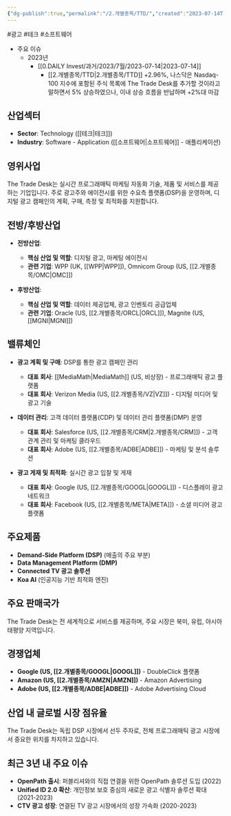```yaml
---
{"dg-publish":true,"permalink":"/2.개별종목/TTD/","created":"2023-07-14T10:40:55.668+09:00","updated":"2025-06-03T20:06:01.758+09:00"}
---
```


#광고 #테크 #소프트웨어

- 주요 이슈
	- 2023년
		- [[0.DAILY Invest/과거/2023/7월/2023-07-14\|2023-07-14]]
			- [[2.개별종목/TTD\|2.개별종목/TTD]] +2.96%, 나스닥은 Nasdaq-100 지수에 포함된 주식 목록에 The Trade Desk를 추가할 것이라고 말하면서 5% 상승하였으나, 이내 상승 흐름을 반납하며 +2%대 마감

## 산업섹터

- **Sector**: Technology ([[테크\|테크]])
- **Industry**: Software - Application ([[소프트웨어\|소프트웨어]] - 애플리케이션)

## 영위사업

The Trade Desk는 실시간 프로그래매틱 마케팅 자동화 기술, 제품 및 서비스를 제공하는 기업입니다. 주로 광고주와 에이전시를 위한 수요측 플랫폼(DSP)을 운영하며, 디지털 광고 캠페인의 계획, 구매, 측정 및 최적화를 지원합니다.

## 전방/후방산업

- **전방산업**:
    
    - **핵심 산업 및 역할**: 디지털 광고, 마케팅 에이전시
    - **관련 기업**: WPP (UK, [[WPP\|WPP]]), Omnicom Group (US, [[2.개별종목/OMC\|OMC]])
    
- **후방산업**:
    
    - **핵심 산업 및 역할**: 데이터 제공업체, 광고 인벤토리 공급업체
    - **관련 기업**: Oracle (US, [[2.개별종목/ORCL\|ORCL]]), Magnite (US, [[MGNI\|MGNI]])
    

## 밸류체인

- **광고 계획 및 구매**: DSP를 통한 광고 캠페인 관리
    
    - **대표 회사**: [[MediaMath\|MediaMath]] (US, 비상장) - 프로그래매틱 광고 플랫폼
    - **대표 회사**: Verizon Media (US, [[2.개별종목/VZ\|VZ]]) - 디지털 미디어 및 광고 기술
    
- **데이터 관리**: 고객 데이터 플랫폼(CDP) 및 데이터 관리 플랫폼(DMP) 운영
    
    - **대표 회사**: Salesforce (US, [[2.개별종목/CRM\|2.개별종목/CRM]]) - 고객 관계 관리 및 마케팅 클라우드
    - **대표 회사**: Adobe (US, [[2.개별종목/ADBE\|ADBE]]) - 마케팅 및 분석 솔루션
    
- **광고 게재 및 최적화**: 실시간 광고 입찰 및 게재
    
    - **대표 회사**: Google (US, [[2.개별종목/GOOGL\|GOOGL]]) - 디스플레이 광고 네트워크
    - **대표 회사**: Facebook (US, [[2.개별종목/META\|META]]) - 소셜 미디어 광고 플랫폼
    

## 주요제품

- **Demand-Side Platform (DSP)** (매출의 주요 부분)
- **Data Management Platform (DMP)**
- **Connected TV 광고 솔루션**
- **Koa AI** (인공지능 기반 최적화 엔진)

## 주요 판매국가

The Trade Desk는 전 세계적으로 서비스를 제공하며, 주요 시장은 북미, 유럽, 아시아 태평양 지역입니다.

## 경쟁업체

- **Google (US, [[2.개별종목/GOOGL\|GOOGL]])** - DoubleClick 플랫폼
- **Amazon (US, [[2.개별종목/AMZN\|AMZN]])** - Amazon Advertising
- **Adobe (US, [[2.개별종목/ADBE\|ADBE]])** - Adobe Advertising Cloud

## 산업 내 글로벌 시장 점유율

The Trade Desk는 독립 DSP 시장에서 선두 주자로, 전체 프로그래매틱 광고 시장에서 중요한 위치를 차지하고 있습니다.

## 최근 3년 내 주요 이슈

- **OpenPath 출시**: 퍼블리셔와의 직접 연결을 위한 OpenPath 솔루션 도입 (2022)
- **Unified ID 2.0 확산**: 개인정보 보호 중심의 새로운 광고 식별자 솔루션 확대 (2021-2023)
- **CTV 광고 성장**: 연결된 TV 광고 시장에서의 성장 가속화 (2020-2023)
